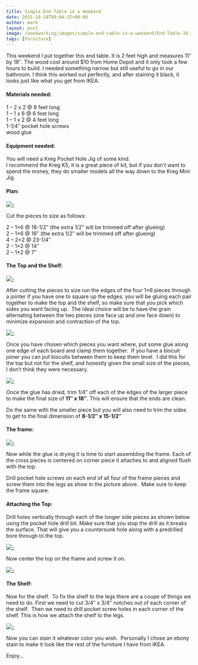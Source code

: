 ```yaml
---
title: Simple End Table in a Weekend
date: 2015-10-18T09:04:37+00:00
author: mark
layout: post
image: /woodworking/images/simple-end-table-in-a-weekend/End-Table-10.jpg
tags: [Furniture]
---
```


This weekend I put together this end table. It is 2 feet high and measures 11&#8243; by 18&#8243;. The wood cost around $10 from Home Depot and it only took a few hours to build.&nbsp;I needed something narrow but still useful to&nbsp;go in our bathroom. I think this worked out perfectly, and after staining it black, it looks just like what you get from IKEA.

#### Materials needed:

1 – 2 x 2 @ 8 feet long  
1 – 1 x 6 @ 6 feet long  
1 – 1 x 2 @ 4 feet long  
1-1/4&#8243; pocket hole screws  
wood glue

#### Equipment needed:

You will need a Kreg Pocket Hole Jig of some kind.  
I recommend the Kreg K5, it is a great piece of kit, but if you don&#8217;t want to spend the money, they do smaller models all the way down to the Kreg Mini Jig.

#### Plan:

[![-](images/simple-end-table-in-a-weekend/End-Table-240x300.png)](images/simple-end-table-in-a-weekend/End-Table.png)

Cut the pieces to size as follows:

2 – 1&#215;6 @ 18-1/2&#8243; (the extra 1/2&#8243; will be trimmed off after glueing)  
2 – 1&#215;6 @ 16&#8243;&nbsp;(the extra 1/2&#8243; will be trimmed off after glueing)  
4 – 2&#215;2 @ 23-1/4&#8243;  
2 – 1&#215;2 @ 14&#8243;  
2 – 1&#215;2 @ 7&#8243;

#### The Top and the Shelf:

[![-](images/simple-end-table-in-a-weekend/End-Table-1-225x300.jpg)](images/simple-end-table-in-a-weekend/End-Table-1.png)

After cutting the pieces to size run the edges of the four 1&#215;6 pieces through a jointer if you have one to square up the edges. you will be gluing each pair together to make the top and the shelf, so make sure that you pick which sides you want facing up. &nbsp;The ideal choice will be to have the grain alternating between the two pieces (one face up and one face down) to minimize expansion and contraction of the top.

[![-](images/simple-end-table-in-a-weekend/End-Table-3-300x225.jpg)](images/simple-end-table-in-a-weekend/End-Table-3.png)

Once you have chosen which pieces you want where, put some glue along one edge of each board and clamp them together. &nbsp;If you have a biscuit joiner you can put biscuits between them to keep them level. &nbsp;I did this for the top but not for the shelf, and honestly given the small size of the pieces, I don&#8217;t think they were necessary.

[![-](images/simple-end-table-in-a-weekend/End-Table-4-300x225.jpg)](images/simple-end-table-in-a-weekend/End-Table-4.png)

Once the glue has dried, trim 1/4&#8243; off each of the edges of the larger piece to make the final size of **11&#8243; x 18&#8243;**. This will ensure that the ends are clean.

Do the same with the smaller piece but you will also need to trim the sides to get to the final dimension of <span style="white-space: nowrap;"><strong>8-1/2&#8243; x 15-1/2&#8243;</strong></span>

#### The frame:

[![-](images/simple-end-table-in-a-weekend/End-Table6-1024x567.png)](images/simple-end-table-in-a-weekend/End-Table6.png)

Now while the glue is drying it is time to start assembling the frame. Each of the cross pieces is centered on corner piece it attaches to and aligned flush with the top.

Drill pocket hole screws on each end of all four of the frame pieces and screw them into the legs as show in the picture above. &nbsp;Make sure to keep the frame square.

#### Attaching the Top:

Drill holes vertically through each of the longer side pieces as shown below using the pocket hole drill bit. Make sure that you stop the drill as it breaks the surface. That will give you a countersunk hole along with a predrilled bore through to the top.

[![-](images/simple-end-table-in-a-weekend/End-Table3-1024x567.png)](images/simple-end-table-in-a-weekend/End-Table3.png)

Now center the top on the frame and screw it on.

[![-](images/simple-end-table-in-a-weekend/End-Table-5.jpg)](images/simple-end-table-in-a-weekend/End-Table-5.jpg)

#### The Shelf:

Now for the shelf. &nbsp;To fix the shelf to the legs there are a coupe of things we need to do. First we need to cut 3/4&#8243; x 3/4&#8243; notches out of each corner of the shelf. &nbsp;Then we need to drill pocket screw holes in each corner of the shelf. This is how we attach the shelf to the legs.

[![-](images/simple-end-table-in-a-weekend/End-Table-6.jpg)](images/simple-end-table-in-a-weekend/End-Table-6.jpg)

Now you can stain it whatever color you wish. &nbsp;Personally I chose an ebony stain to make it look like the rest of the furniture I have from IKEA.

Enjoy&#8230;
